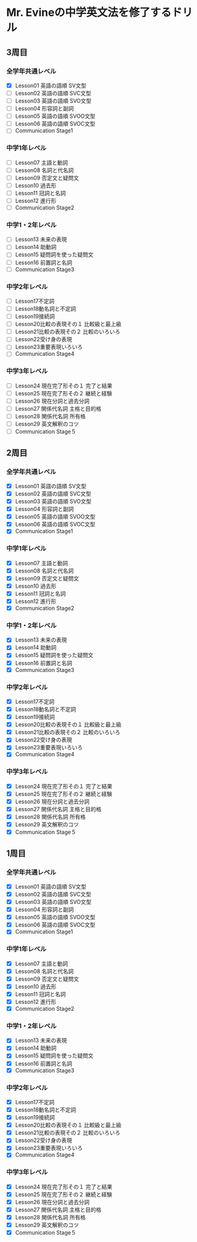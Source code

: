 # Mr. Evineの中学英文法を修了するドリル
## 3周目
### 全学年共通レベル
- [x] Lesson01 英語の語順 SV文型
- [ ] Lesson02 英語の語順 SVC文型
- [ ] Lesson03 英語の語順 SVO文型
- [ ] Lesson04 形容詞と副詞
- [ ] Lesson05 英語の語順 SVOO文型
- [ ] Lesson06 英語の語順 SVOC文型
- [ ] Communication Stage1

### 中学1年レベル
- [ ] Lesson07 主語と動詞
- [ ] Lesson08 名詞と代名詞
- [ ] Lesson09 否定文と疑問文
- [ ] Lesson10 過去形
- [ ] Lesson11 冠詞と名詞
- [ ] Lesson12 進行形
- [ ] Communication Stage2

### 中学1・2年レベル
- [ ] Lesson13 未来の表現
- [ ] Lesson14 助動詞
- [ ] Lesson15 疑問詞を使った疑問文
- [ ] Lesson16 前置詞と名詞
- [ ] Communication Stage3

### 中学2年レベル
- [ ] Lesson17不定詞
- [ ] Lesson18動名詞と不定詞
- [ ] Lesson19接続詞
- [ ] Lesson20比較の表現その１ 比較級と最上級
- [ ] Lesson21比較の表現その２ 比較のいろいろ
- [ ] Lesson22受け身の表現
- [ ] Lesson23重要表現いろいろ
- [ ] Communication Stage4

### 中学3年レベル
- [ ] Lesson24 現在完了形その１ 完了と結果
- [ ] Lesson25 現在完了形その２ 継続と経験
- [ ] Lesson26 現在分詞と過去分詞
- [ ] Lesson27 関係代名詞 主格と目的格
- [ ] Lesson28 関係代名詞 所有格
- [ ] Lesson29 英文解釈のコツ
- [ ] Communication Stage５

## 2周目
### 全学年共通レベル
- [x] Lesson01 英語の語順 SV文型
- [x] Lesson02 英語の語順 SVC文型
- [x] Lesson03 英語の語順 SVO文型
- [x] Lesson04 形容詞と副詞
- [x] Lesson05 英語の語順 SVOO文型
- [x] Lesson06 英語の語順 SVOC文型
- [x] Communication Stage1

### 中学1年レベル
- [x] Lesson07 主語と動詞
- [x] Lesson08 名詞と代名詞
- [x] Lesson09 否定文と疑問文
- [x] Lesson10 過去形
- [x] Lesson11 冠詞と名詞
- [x] Lesson12 進行形
- [x] Communication Stage2

### 中学1・2年レベル
- [x] Lesson13 未来の表現
- [x] Lesson14 助動詞
- [x] Lesson15 疑問詞を使った疑問文
- [x] Lesson16 前置詞と名詞
- [x] Communication Stage3

### 中学2年レベル
- [x] Lesson17不定詞
- [x] Lesson18動名詞と不定詞
- [x] Lesson19接続詞
- [x] Lesson20比較の表現その１ 比較級と最上級
- [x] Lesson21比較の表現その２ 比較のいろいろ
- [x] Lesson22受け身の表現
- [x] Lesson23重要表現いろいろ
- [x] Communication Stage4

### 中学3年レベル
- [x] Lesson24 現在完了形その１ 完了と結果
- [x] Lesson25 現在完了形その２ 継続と経験
- [x] Lesson26 現在分詞と過去分詞
- [x] Lesson27 関係代名詞 主格と目的格
- [x] Lesson28 関係代名詞 所有格
- [x] Lesson29 英文解釈のコツ
- [x] Communication Stage５

## 1周目
### 全学年共通レベル
- [x] Lesson01 英語の語順 SV文型
- [x] Lesson02 英語の語順 SVC文型
- [x] Lesson03 英語の語順 SVO文型
- [x] Lesson04 形容詞と副詞
- [x] Lesson05 英語の語順 SVOO文型
- [x] Lesson06 英語の語順 SVOC文型
- [x] Communication Stage1

### 中学1年レベル
- [x] Lesson07 主語と動詞
- [x] Lesson08 名詞と代名詞
- [x] Lesson09 否定文と疑問文
- [x] Lesson10 過去形
- [x] Lesson11 冠詞と名詞
- [x] Lesson12 進行形
- [x] Communication Stage2

### 中学1・2年レベル
- [x] Lesson13 未来の表現
- [x] Lesson14 助動詞
- [x] Lesson15 疑問詞を使った疑問文
- [x] Lesson16 前置詞と名詞
- [x] Communication Stage3

### 中学2年レベル
- [x] Lesson17不定詞
- [x] Lesson18動名詞と不定詞
- [x] Lesson19接続詞
- [x] Lesson20比較の表現その１ 比較級と最上級
- [x] Lesson21比較の表現その２ 比較のいろいろ
- [x] Lesson22受け身の表現
- [x] Lesson23重要表現いろいろ
- [x] Communication Stage4

### 中学3年レベル
- [x] Lesson24 現在完了形その１ 完了と結果
- [x] Lesson25 現在完了形その２ 継続と経験
- [x] Lesson26 現在分詞と過去分詞
- [x] Lesson27 関係代名詞 主格と目的格
- [x] Lesson28 関係代名詞 所有格
- [x] Lesson29 英文解釈のコツ
- [x] Communication Stage５
